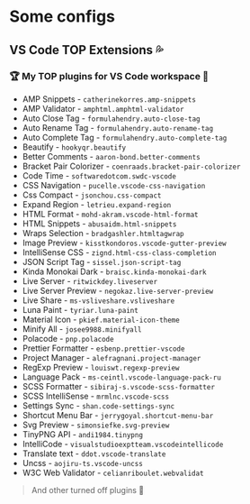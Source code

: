 # Some configs

## VS Code TOP Extensions 💦

### 🏆 My TOP plugins for VS Code workspace 🧰

* AMP Snippets - `catherinekorres.amp-snippets`
* AMP Validator - `amphtml.amphtml-validator`
* Auto Close Tag - `formulahendry.auto-close-tag`
* Auto Rename Tag - `formulahendry.auto-rename-tag`
* Auto Complete Tag - `formulahendry.auto-complete-tag`
* Beautify - `hookyqr.beautify`
* Better Comments - `aaron-bond.better-comments`
* Bracket Pair Colorizer - `coenraads.bracket-pair-colorizer`
* Code Time - `softwaredotcom.swdc-vscode`
* CSS Navigation - `pucelle.vscode-css-navigation`
* Css Compact - `jsonchou.css-compact`
* Expand Region - `letrieu.expand-region`
* HTML Format - `mohd-akram.vscode-html-format`
* HTML Snippets - `abusaidm.html-snippets`
* Wraps Selection - `bradgashler.htmltagwrap`
* Image Preview - `kisstkondoros.vscode-gutter-preview`
* IntelliSense CSS - `zignd.html-css-class-completion`
* JSON Script Tag - `sissel.json-script-tag`
* Kinda Monokai Dark - `braisc.kinda-monokai-dark`
* Live Server - `ritwickdey.liveserver`
* Live Server Preview - `negokaz.live-server-preview`
* Live Share - `ms-vsliveshare.vsliveshare`
* Luna Paint - `tyriar.luna-paint`
* Material Icon - `pkief.material-icon-theme`
* Minify All - `josee9988.minifyall `
* Polacode - `pnp.polacode`
* Prettier Formatter - `esbenp.prettier-vscode`
* Project Manager - `alefragnani.project-manager`
* RegExp Preview - `louiswt.regexp-preview`
* Language Pack - `ms-ceintl.vscode-language-pack-ru`
* SCSS Formatter - `sibiraj-s.vscode-scss-formatter`
* SCSS IntelliSense - `mrmlnc.vscode-scss`
* Settings Sync - `shan.code-settings-sync`
* Shortcut Menu Bar - `jerrygoyal.shortcut-menu-bar`
* Svg Preview - `simonsiefke.svg-preview`
* TinyPNG API - `andi1984.tinypng`
* IntelliCode - `visualstudioexptteam.vscodeintellicode`
* Translate text - `ddot.vscode-translate`
* Uncss - `aojiru-ts.vscode-uncss`
* W3C Web Validator - `celianriboulet.webvalidat`

> And other turned off plugins 🚧
